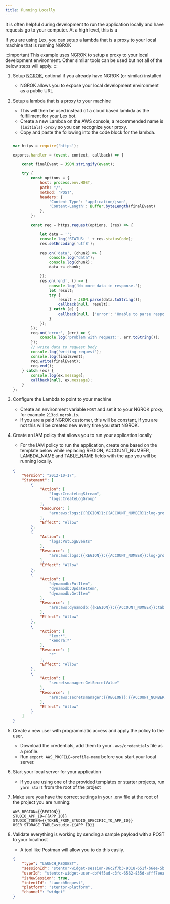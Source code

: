 ```yaml
---
title: Running Locally
---
```


It is often helpful during development to run the application locally and have requests go to your computer. At a high level, this is a

If you are using Lex, you can setup a lambda that is a proxy to your local machine that is running NGROK

:::important
This example uses [NGROK](https://ngrok.com/) to setup a proxy to your local development environment.  Other similar tools can be used but not all of the below steps will apply.
:::

1. Setup [NGROK](https://ngrok.com/), optional if you already have NGROK (or similar) installed
    - NGROK allows you to expose your local development environment as a public URL

1. Setup a lambda that is a proxy to your machine
    - This will then be used instead of a cloud based lambda as the fulfillment for your Lex bot.
    - Create a new Lambda on the AWS console, a recommended name is `{initials}-proxy` so you can recognize your proxy.
    - Copy and paste the following into the code block for the lambda.

    ```js

    var https = require('https');

    exports.handler = (event, context, callback) => {

        const finalEvent = JSON.stringify(event);

        try {
            const options = {
                host: process.env.HOST,
                path: "/",
                method: 'POST',
                headers: {
                    'Content-Type': 'application/json',
                    'Content-Length': Buffer.byteLength(finalEvent)
                },
            };

            const req = https.request(options, (res) => {

                let data = '';
                console.log('STATUS: ' + res.statusCode);
                res.setEncoding('utf8');

                res.on('data', (chunk) => {
                    console.log("data");
                    console.log(chunk);
                    data += chunk;

                });
                res.on('end', () => {
                    console.log('No more data in response.');
                    let result;
                    try {
                        result = JSON.parse(data.toString());
                        callback(null, result);
                    } catch (e) {
                        callback(null, {'error': 'Unable to parse response: ' + e.toString()});
                    }
                });
            });
            req.on('error', (err) => {
                console.log('problem with request:', err.toString());
            });
            // write data to request body
            console.log('writing request');
            console.log(finalEvent);
            req.write(finalEvent);
            req.end();
        } catch (ex) {
            console.log(ex.message);
            callback(null, ex.message);
        }
    };
    ```

1. Configure the Lambda to point to your machine 
    - Create an environment variable `HOST` and set it to your NGROK proxy, for example `213cd.ngrok.io`.
    - If you are a paid NGROK customer, this will be constant, if you are not this will be created new every time you start NGROK.

1. Create an IAM policy that allows you to run your application locally
    - For the IAM policy to run the application, create one based on the template below while replacing REGION, ACCOUNT_NUMBER, LAMBDA_NAME and TABLE_NAME fields with the app you will be running locally.

    ```json
    {
        "Version": "2012-10-17",
        "Statement": [
            {
                "Action": [
                    "logs:CreateLogStream",
                    "logs:CreateLogGroup"
                ],
                "Resource": [
                    "arn:aws:logs:{{REGION}}:{{ACCOUNT_NUMBER}}:log-group:/aws/lambda/{{LAMBDA_NAME}}:*"
                ],
                "Effect": "Allow"
            },
            {
                "Action": [
                    "logs:PutLogEvents"
                ],
                "Resource": [
                    "arn:aws:logs:{{REGION}}:{{ACCOUNT_NUMBER}}:log-group:/aws/lambda/{{LAMBDA_NAME}}:*:*"
                ],
                "Effect": "Allow"
            },
            {
                "Action": [
                    "dynamodb:PutItem",
                    "dynamodb:UpdateItem",
                    "dynamodb:GetItem"
                ],
                "Resource": [
                    "arn:aws:dynamodb:{{REGION}}:{{ACCOUNT_NUMBER}}:table/{{TABLE_NAME}}"
                ],
                "Effect": "Allow"
            },
            {
                "Action": [
                    "lex:*",
                    "kendra:*"
                ],
                "Resource": [
                    "*"
                ],
                "Effect": "Allow"
            },
            {
                "Action": [
                    "secretsmanager:GetSecretValue"
                ],
                "Resource": [
                    "arn:aws:secretsmanager:{{REGION}}:{{ACCOUNT_NUMBER}}:secret:{{SECRET_NAME}}*"
                ],
                "Effect": "Allow"
            }
        ]
    }
    ```

1. Create a new user with programmatic access and apply the policy to the user.
    - Download the credentials, add them to your `.aws/credentials` file as a profile.
    - Run `export AWS_PROFILE=profile-name` before you start your local server.

1. Start your local server for your application
    - If you are using one of the provided templates or starter projects, run `yarn start` from the root of the project

1. Make sure you have the correct settings in your .env file at the root of the project you are running:

    ```env
    AWS_REGION={{REGION}}
    STUDIO_APP_ID={{APP_ID}}
    STUDIO_TOKEN={{TOKEN_FROM_STUDIO_SPECIFIC_TO_APP_ID}}
    USER_STORAGE_TABLE=studio-{{APP_ID}}
    ```

1. Validate everything is working by sending a sample payload with a POST to your localhost
    - A tool like Postman will allow you to do this easily.

    ```json
    {
        "type": "LAUNCH_REQUEST",
        "sessionId": "stentor-widget-session-86c2f7b3-9318-651f-b6ee-5b9bcf26bd8f",
        "userId": "stentor-widget-user-cbf4f5ad-c3fc-6562-835d-afff7eeaab77",
        "isNewSession": true,
        "intentId": "LaunchRequest",
        "platform": "stentor-platform",
        "channel": "widget"
    }
    ```